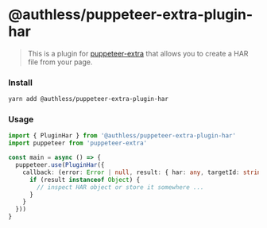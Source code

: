 # @authless/puppeteer-extra-plugin-har

> This is a plugin for [puppeteer-extra](https://github.com/berstend/puppeteer-extra) that allows you to create a HAR file from your page.

### Install

```bash
yarn add @authless/puppeteer-extra-plugin-har
```

### Usage

```typescript
import { PluginHar } from '@authless/puppeteer-extra-plugin-har'
import puppeteer from 'puppeteer-extra'

const main = async () => {
  puppeteer.use(PluginHar({
    callback: (error: Error | null, result: { har: any, targetId: string } | null) => {
      if (result instanceof Object) {
        // inspect HAR object or store it somewhere ...
      }
    }
  }))
}
```
